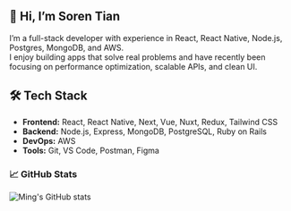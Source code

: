 ## 👋 Hi, I’m Soren Tian

I’m a full-stack developer with experience in React, React Native, Node.js, Postgres, MongoDB, and AWS.  
I enjoy building apps that solve real problems and have recently been focusing on performance optimization, scalable APIs, and clean UI.

## 🛠 Tech Stack
- **Frontend:** React, React Native, Next, Vue, Nuxt, Redux, Tailwind CSS
- **Backend:** Node.js, Express, MongoDB, PostgreSQL, Ruby on Rails
- **DevOps:** AWS
- **Tools:** Git, VS Code, Postman, Figma

### 📈 GitHub Stats
![Ming's GitHub stats](https://github-readme-stats.vercel.app/api?username=your-github-username&show_icons=true&theme=default)
